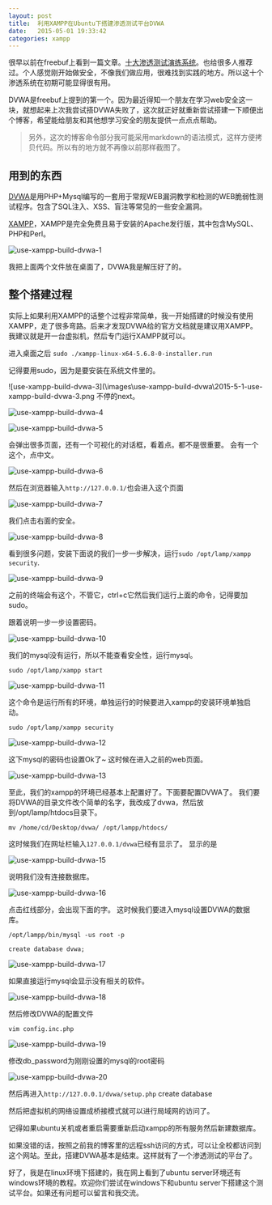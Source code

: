 ```yaml
---
layout: post
title:  利用XAMPP在Ubuntu下搭建渗透测试平台DVWA
date:   2015-05-01 19:33:42
categories: xampp
---
```

很早以前在freebuf上看到一篇文章。[十大渗透测试演练系统](http://www.freebuf.com/tools/4708.html)。也给很多人推荐过。个人感觉刚开始做安全，不像我们做应用，很难找到实践的地方。所以这十个渗透系统在初期可能显得很有用。

DVWA是freebuf上提到的第一个。因为最近得知一个朋友在学习web安全这一块，就想起来上次我尝试搭DVWA失败了，这次就正好就重新尝试搭建一下顺便出个博客，希望能给朋友和其他想学习安全的朋友提供一点点点帮助。

>另外，这次的博客命令部分我可能采用markdown的语法模式，这样方便拷贝代码。所以有的地方就不再像以前那样截图了。

用到的东西
---
[DVWA](http://www.dvwa.co.uk/)是用PHP+Mysql编写的一套用于常规WEB漏洞教学和检测的WEB脆弱性测试程序。包含了SQL注入、XSS、盲注等常见的一些安全漏洞。

[XAMPP](https://www.apachefriends.org/zh_cn/index.html)，XAMPP是完全免费且易于安装的Apache发行版，其中包含MySQL、PHP和Perl。

![use-xampp-build-dvwa-1](\images\use-xampp-build-dvwa\2015-5-1-use-xampp-build-dvwa-1.png)

我把上面两个文件放在桌面了，DVWA我是解压好了的。

整个搭建过程
---
实际上如果利用XAMPP的话整个过程非常简单，我一开始搭建的时候没有使用XAMPP，走了很多弯路。后来才发现DVWA给的官方文档就是建议用XAMPP。我建议就是开一台虚拟机，然后专门运行XAMPP就可以。

进入桌面之后
`sudo ./xampp-linux-x64-5.6.8-0-installer.run`

记得要用sudo，因为是要安装在系统文件里的。

![use-xampp-build-dvwa-3](\images\use-xampp-build-dvwa\2015-5-1-use-xampp-build-dvwa-3.png
不停的next。

![use-xampp-build-dvwa-4](\images\use-xampp-build-dvwa\2015-5-1-use-xampp-build-dvwa-4.png)

![use-xampp-build-dvwa-5](\images\use-xampp-build-dvwa\2015-5-1-use-xampp-build-dvwa-5.png)
 
会弹出很多页面，还有一个可视化的对话框，看着点。都不是很重要。
会有一个这个，点中文。

![use-xampp-build-dvwa-6](\images\use-xampp-build-dvwa\2015-5-1-use-xampp-build-dvwa-6.png)

然后在浏览器输入`http://127.0.0.1/`也会进入这个页面

![use-xampp-build-dvwa-7](\images\use-xampp-build-dvwa\2015-5-1-use-xampp-build-dvwa-7.png)

我们点击右面的安全。

![use-xampp-build-dvwa-8](\images\use-xampp-build-dvwa\2015-5-1-use-xampp-build-dvwa-8.png)

看到很多问题，安装下面说的我们一步一步解决，运行`sudo /opt/lamp/xampp security`.

![use-xampp-build-dvwa-9](\images\use-xampp-build-dvwa\2015-5-1-use-xampp-build-dvwa-9.png)

之前的终端会有这个，不管它，ctrl+c它然后我们运行上面的命令，记得要加sudo。

跟着说明一步一步设置密码。

![use-xampp-build-dvwa-10](\images\use-xampp-build-dvwa\2015-5-1-use-xampp-build-dvwa-10.png)

我们的mysql没有运行，所以不能查看安全性，运行mysql。

`sudo /opt/lamp/xampp start`

![use-xampp-build-dvwa-11](\images\use-xampp-build-dvwa\2015-5-1-use-xampp-build-dvwa-11.png)

这个命令是运行所有的环境，单独运行的时候要进入xampp的安装环境单独启动。

`sudo /opt/lamp/xampp security`

![use-xampp-build-dvwa-12](\images\use-xampp-build-dvwa\2015-5-1-use-xampp-build-dvwa-12.png)

这下mysql的密码也设置Ok了~
这时候在进入之前的web页面。

![use-xampp-build-dvwa-13](\images\use-xampp-build-dvwa\2015-5-1-use-xampp-build-dvwa-13.png)

至此，我们的xampp的环境已经基本上配置好了。下面要配置DVWA了。
我们要将DVWA的目录文件改个简单的名字，我改成了dvwa，然后放到/opt/lamp/htdocs目录下。

`mv /home/cd/Desktop/dvwa/ /opt/lampp/htdocs/`

这时候我们在网址栏输入`127.0.0.1/dvwa`已经有显示了。
显示的是

![use-xampp-build-dvwa-15](\images\use-xampp-build-dvwa\2015-5-1-use-xampp-build-dvwa-15.png)

说明我们没有连接数据库。

![use-xampp-build-dvwa-16](\images\use-xampp-build-dvwa\2015-5-1-use-xampp-build-dvwa-16.png)

点击红线部分，会出现下面的字。
这时候我们要进入mysql设置DVWA的数据库。

`/opt/lampp/bin/mysql -us root -p`

`create database dvwa;`

![use-xampp-build-dvwa-17](\images\use-xampp-build-dvwa\2015-5-1-use-xampp-build-dvwa-17.png)

如果直接运行mysql会显示没有相关的软件。

![use-xampp-build-dvwa-18](\images\use-xampp-build-dvwa\2015-5-1-use-xampp-build-dvwa-18.png)

然后修改DVWA的配置文件

`vim config.inc.php`

![use-xampp-build-dvwa-19](\images\use-xampp-build-dvwa\2015-5-1-use-xampp-build-dvwa-19.png)

修改db_password为刚刚设置的mysql的root密码

![use-xampp-build-dvwa-20](\images\use-xampp-build-dvwa\2015-5-1-use-xampp-build-dvwa-20.png)

然后再进入`http://127.0.0.1/dvwa/setup.php` create database

然后把虚拟机的网络设置成桥接模式就可以进行局域网的访问了。

记得如果ubuntu关机或者重启需要重新启动xampp的所有服务然后新建数据库。

如果没错的话，按照之前我的博客里的远程ssh访问的方式，可以让全校都访问到这个网站。至此，搭建DVWA基本是结束。这样就有了一个渗透测试的平台了。

好了，我是在linux环境下搭建的，我在网上看到了ubuntu server环境还有windows环境的教程。欢迎你们尝试在windows下和ubuntu server下搭建这个测试平台。如果还有问题可以留言和我交流。
